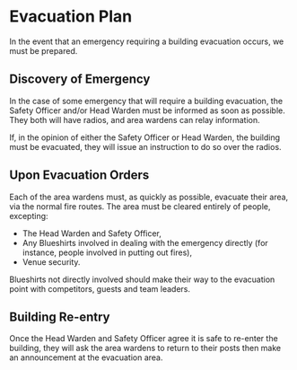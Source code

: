 Evacuation Plan
===============

In the event that an emergency requiring a building evacuation
occurs, we must be prepared.

Discovery of Emergency
----------------------

In the case of some emergency that will require a building evacuation,
the Safety Officer and/or Head Warden must be informed as soon as
possible. They both will have radios, and area wardens can relay
information.

If, in the opinion of either the Safety Officer or Head Warden, the
building must be evacuated, they will issue an instruction to do
so over the radios.

Upon Evacuation Orders
----------------------

Each of the area wardens must, as quickly as possible, evacuate
their area, via the normal fire routes. The area must be cleared
entirely of people, excepting:

* The Head Warden and Safety Officer,
* Any Blueshirts involved in dealing with the emergency directly
  (for instance, people involved in putting out fires),
* Venue security.

Blueshirts not directly involved should make their way to the
evacuation point with competitors, guests and team leaders.

Building Re-entry
-----------------

Once the Head Warden and Safety Officer agree it is safe to re-enter
the building, they will ask the area wardens to return to their
posts then make an announcement at the evacuation area.

